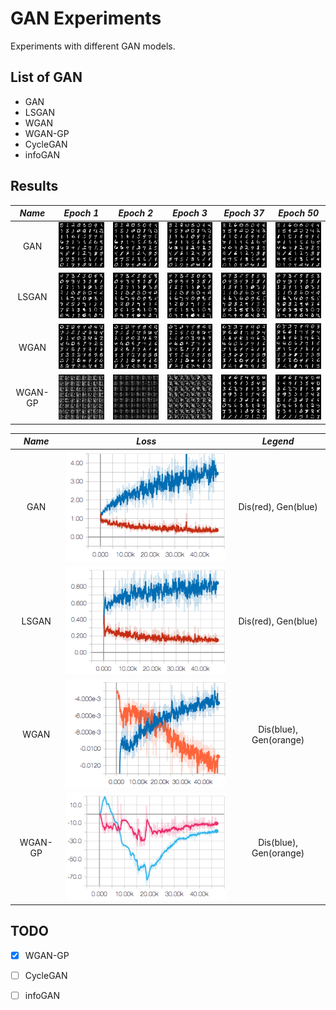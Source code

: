 # GAN Experiments

Experiments with different GAN models.

## List of GAN
- GAN
- LSGAN
- WGAN
- WGAN-GP
- CycleGAN
- infoGAN

## Results

*Name* | *Epoch 1* | *Epoch 2* | *Epoch 3* | *Epoch 37* | *Epoch 50*
:---: | :---: | :---: | :---: | :---: | :---: |
GAN | <img src = 'figures/GAN/gan_0.png'> | <img src = 'figures/GAN/gan_1.png'>| <img src = 'figures/GAN/gan_2.png'>| <img src = 'figures/GAN/gan_36.png'> | <img src = 'figures/GAN/gan_49.png'>
LSGAN | <img src = 'figures/LSGAN/lsgan_1.png'> | <img src = 'figures/LSGAN/lsgan_2.png'>| <img src = 'figures/LSGAN/lsgan_3.png'>| <img src = 'figures/LSGAN/lsgan_36.png'> | <img src = 'figures/LSGAN/lsgan_49.png'>
WGAN | <img src = 'figures/WGAN/wgan_0.png'> | <img src = 'figures/WGAN/wgan_1.png'>| <img src = 'figures/WGAN/wgan_3.png'>| <img src = 'figures/WGAN/wgan_37.png'> | <img src = 'figures/WGAN/wgan_50.png'>
WGAN-GP | <img src = 'figures/WGAN-GP/wgan-gp4.png'> | <img src = 'figures/WGAN-GP/wgan-gp-5.png'>| <img src = 'figures/WGAN-GP/wgan-gp-8.png'>| <img src = 'figures/WGAN-GP/wgan-gp-39.png'> | <img src = 'figures/WGAN-GP/wgan-gp-50.png'>

*Name* | *Loss* | *Legend*
:---: | :---: | :---: |
GAN | <img src = 'figures/GAN/gan_loss.png'> | Dis(red), Gen(blue)
LSGAN| <img src = 'figures/LSGAN/lsgan_loss.png'> | Dis(red), Gen(blue)
WGAN| <img src = 'figures/WGAN/wgan_loss.png'> | Dis(blue), Gen(orange)
WGAN-GP| <img src = 'figures/WGAN-GP/wgan-gp-loss.png'> | Dis(blue), Gen(orange)
## TODO
- [x] WGAN-GP
- [ ] CycleGAN
- [ ] infoGAN


